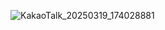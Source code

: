 ![KakaoTalk_20250319_174028881](https://github.com/user-attachments/assets/dca2c9bf-2ed5-418f-a03c-e6749a166ead)
